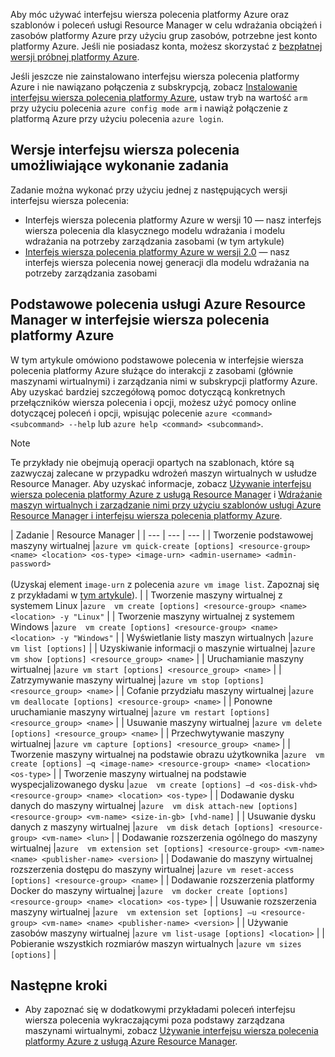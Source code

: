 Aby móc używać interfejsu wiersza polecenia platformy Azure oraz szablonów i poleceń usługi Resource Manager w celu wdrażania obciążeń i zasobów platformy Azure przy użyciu grup zasobów, potrzebne jest konto platformy Azure. Jeśli nie posiadasz konta, możesz skorzystać z [bezpłatnej wersji próbnej platformy Azure](https://azure.microsoft.com/pricing/free-trial/).

Jeśli jeszcze nie zainstalowano interfejsu wiersza polecenia platformy Azure i nie nawiązano połączenia z subskrypcją, zobacz [Instalowanie interfejsu wiersza polecenia platformy Azure](../articles/cli-install-nodejs.md), ustaw tryb na wartość `arm` przy użyciu polecenia `azure config mode arm` i nawiąż połączenie z platformą Azure przy użyciu polecenia `azure login`.

## <a name="cli-versions-to-complete-the-task"></a>Wersje interfejsu wiersza polecenia umożliwiające wykonanie zadania
Zadanie można wykonać przy użyciu jednej z następujących wersji interfejsu wiersza polecenia:

- Interfejs wiersza polecenia platformy Azure w wersji 10 — nasz interfejs wiersza polecenia dla klasycznego modelu wdrażania i modelu wdrażania na potrzeby zarządzania zasobami (w tym artykule)
- [Interfejs wiersza polecenia platformy Azure w wersji 2.0](../articles/virtual-machines/linux/cli-manage.md) — nasz interfejs wiersza polecenia nowej generacji dla modelu wdrażania na potrzeby zarządzania zasobami

## <a name="basic-azure-resource-manager-commands-in-azure-cli"></a>Podstawowe polecenia usługi Azure Resource Manager w interfejsie wiersza polecenia platformy Azure
W tym artykule omówiono podstawowe polecenia w interfejsie wiersza polecenia platformy Azure służące do interakcji z zasobami (głównie maszynami wirtualnymi) i zarządzania nimi w subskrypcji platformy Azure.  Aby uzyskać bardziej szczegółową pomoc dotyczącą konkretnych przełączników wiersza polecenia i opcji, możesz użyć pomocy online dotyczącej poleceń i opcji, wpisując polecenie `azure <command> <subcommand> --help` lub `azure help <command> <subcommand>`.

> [!NOTE]
> Te przykłady nie obejmują operacji opartych na szablonach, które są zazwyczaj zalecane w przypadku wdrożeń maszyn wirtualnych w usłudze Resource Manager. Aby uzyskać informacje, zobacz [Używanie interfejsu wiersza polecenia platformy Azure z usługą Resource Manager](../articles/xplat-cli-azure-resource-manager.md) i [Wdrażanie maszyn wirtualnych i zarządzanie nimi przy użyciu szablonów usługi Azure Resource Manager i interfejsu wiersza polecenia platformy Azure](../articles/virtual-machines/linux/create-ssh-secured-vm-from-template.md?toc=%2fazure%2fvirtual-machines%2flinux%2ftoc.json).
> 
> 

| Zadanie | Resource Manager |
| --- | --- | --- |
| Tworzenie podstawowej maszyny wirtualnej |`azure vm quick-create [options] <resource-group> <name> <location> <os-type> <image-urn> <admin-username> <admin-password>`<br/><br/>(Uzyskaj element `image-urn` z polecenia `azure vm image list`. Zapoznaj się z przykładami w [tym artykule](../articles/virtual-machines/linux/cli-ps-findimage.md?toc=%2fazure%2fvirtual-machines%2flinux%2ftoc.json)). |
| Tworzenie maszyny wirtualnej z systemem Linux |`azure  vm create [options] <resource-group> <name> <location> -y "Linux"` |
| Tworzenie maszyny wirtualnej z systemem Windows |`azure  vm create [options] <resource-group> <name> <location> -y "Windows"` |
| Wyświetlanie listy maszyn wirtualnych |`azure  vm list [options]` |
| Uzyskiwanie informacji o maszynie wirtualnej |`azure  vm show [options] <resource_group> <name>` |
| Uruchamianie maszyny wirtualnej |`azure vm start [options] <resource_group> <name>` |
| Zatrzymywanie maszyny wirtualnej |`azure vm stop [options] <resource_group> <name>` |
| Cofanie przydziału maszyny wirtualnej |`azure vm deallocate [options] <resource-group> <name>` |
| Ponowne uruchamianie maszyny wirtualnej |`azure vm restart [options] <resource_group> <name>` |
| Usuwanie maszyny wirtualnej |`azure vm delete [options] <resource_group> <name>` |
| Przechwytywanie maszyny wirtualnej |`azure vm capture [options] <resource_group> <name>` |
| Tworzenie maszyny wirtualnej na podstawie obrazu użytkownika |`azure  vm create [options] –q <image-name> <resource-group> <name> <location> <os-type>` |
| Tworzenie maszyny wirtualnej na podstawie wyspecjalizowanego dysku |`azue  vm create [options] –d <os-disk-vhd> <resource-group> <name> <location> <os-type>` |
| Dodawanie dysku danych do maszyny wirtualnej |`azure  vm disk attach-new [options] <resource-group> <vm-name> <size-in-gb> [vhd-name]` |
| Usuwanie dysku danych z maszyny wirtualnej |`azure  vm disk detach [options] <resource-group> <vm-name> <lun>` |
| Dodawanie rozszerzenia ogólnego do maszyny wirtualnej |`azure  vm extension set [options] <resource-group> <vm-name> <name> <publisher-name> <version>` |
| Dodawanie do maszyny wirtualnej rozszerzenia dostępu do maszyny wirtualnej |`azure vm reset-access [options] <resource-group> <name>` |
| Dodawanie rozszerzenia platformy Docker do maszyny wirtualnej |`azure  vm docker create [options] <resource-group> <name> <location> <os-type>` |
| Usuwanie rozszerzenia maszyny wirtualnej |`azure  vm extension set [options] –u <resource-group> <vm-name> <name> <publisher-name> <version>` |
| Używanie zasobów maszyny wirtualnej |`azure vm list-usage [options] <location>` |
| Pobieranie wszystkich rozmiarów maszyn wirtualnych |`azure vm sizes [options]` |

## <a name="next-steps"></a>Następne kroki
* Aby zapoznać się w dodatkowymi przykładami poleceń interfejsu wiersza polecenia wykraczającymi poza podstawy zarządzana maszynami wirtualnymi, zobacz [Używanie interfejsu wiersza polecenia platformy Azure z usługą Azure Resource Manager](../articles/virtual-machines/azure-cli-arm-commands.md).
